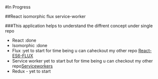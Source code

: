 #In Progress 


##React isomorphic flux service-worker

###This application helps to understand the diffrent concept under single repo
  - React :done
  - Isomorphic :done
  - Flux :yet to start for time being u can caheckout my other repo [React-ES6-FLUX](https://github.com/ArunTesco/React-ES6)
  - Service worker yet to start but for time being u can checkout my  other  repo[Serviceworkers](https://github.com/ArunTesco/PushNotification)
  - Redux - yet to start
